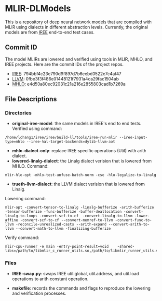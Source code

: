 # MLIR-DLModels

This is a repository of deep neural network models that are compiled with MLIR using dialects in different abstraction levels. Currently, the original models are from [IREE](https://github.com/google/iree) end-to-end test cases.
## Commit ID
The model MLIRs are lowered and verified using tools in MLIR, MHLO, and IREE projects. Here are the commit IDs of the project repos.
- [IREE](https://github.com/google/iree): 794bbf4c23e790d9f897d7b6eebd0522e7c4af47
- [LLVM](https://github.com/llvm/llvm-project): 0fbe3f3f486e01448121f7931a4ca29fac1504ab
- [MHLO](https://github.com/tensorflow/mlir-hlo): e4d50a80ec92031c21a216e2855803cad1b7269a

## File Descriptions

### Directories
- **original-iree-model**: the same models in IREE's end to end tests. Verified using command:
```
/home/lchang1/iree/iree/build-ll/tools/iree-run-mlir --iree-input-type=mhlo --iree-hal-target-backends=dylib-llvm-aot
```
- **mhlo-dialect-only**: replace IREE specific operations (Util) with arith dialect.
- **lowered-linalg-dialect**: the Linalg dialect verision that is lowered from MHLO. Command:
```
mlir-hlo-opt -mhlo-test-unfuse-batch-norm -cse -hlo-legalize-to-linalg
```
- **trueth-llvm-dialect**: the LLVM dialect verision that is lowered from Linalg.

Lowering command:
```
mlir-opt -convert-tensor-to-linalg -linalg-bufferize -arith-bufferize  -tensor-bufferize -func-bufferize -buffer-deallocation -convert-linalg-to-loops -convert-scf-to-cf  -convert-linalg-to-llvm -lower-affine -convert-scf-to-cf --convert-memref-to-llvm -convert-func-to-llvm -reconcile-unrealized-casts --arith-expand --convert-arith-to-llvm --convert-math-to-llvm -finalizing-bufferize
```
Verify command:
```
mlir-cpu-runner -e main -entry-point-result=void    -shared-libs=/path/to/libmlir_c_runner_utils.so,/path/to/libmlir_runner_utils.so
```
### Files

- **IREE-swap.py**: swaps IREE util.global, util.address, and util.load operations to arith constant operation.

- **makefile**: records the commands and flags to reproduce the lowering and verification processes. 

